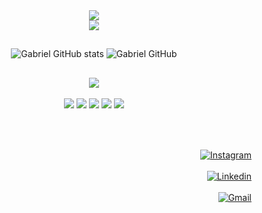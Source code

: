 <div align="center">
  <img src="https://capsule-render.vercel.app/api?color=00ff03&type=waving">
  <br>
  <img src="https://readme-typing-svg.herokuapp.com/?color=00ff03&size=35&center=true&vCenter=true&width=1000&lines=<Hello+World!>;<Sou+Gabriel+Lima>;<Seja+Bem-Vindo(a)!+:%29>"
</div>

##
![Gabriel GitHub stats](https://github-readme-stats.vercel.app/api?username=gabriellimao7500&show_icons=true&count_private=true&hide_border=true&title_color=00ff03&icon_color=00ff03&text_color=c9d1d9&bg_color=0d1117)
![Gabriel GitHub](https://github-readme-stats.vercel.app/api/top-langs/?username=gabriellimao7500&layout=compact&hide_border=true&title_color=00ff03&text_color=00ff03&bg_color=0d1117)

##
<div align="center">
  <img src="https://readme-typing-svg.herokuapp.com/?color=00ff03&size=25&center=true&vCenter=true&width=1000&lines=<Tecnologias+que+eu+uso+no+meu+dia+a+dia>">
  <br><br>
  <img src="https://img.shields.io/badge/HTML5-E34F26?style=for-the-badge&logo=html5&logoColor=white">
  <img src="https://img.shields.io/badge/CSS3-1572B6?style=for-the-badge&logo=css3&logoColor=white">
  <img src="https://img.shields.io/badge/Python-14354C?style=for-the-badge&logo=python&logoColor=white">
  <img src="https://img.shields.io/badge/C%23-239120?style=for-the-badge&logo=c-sharp&logoColor=white">
  <img src="https://img.shields.io/badge/Java-ED8B00?style=for-the-badge&logo=openjdk&logoColor=white">
</div>

##
<div align="right">
  <br><br>
  <a href="https://www.instagram.com/gabriel_limao7500/">
    <img src="https://img.shields.io/badge/Instagram-E4405F?style=for-the-badge&logo=instagram&logoColor=white" alt="Instagram">
  </a>
</div>

<div align="right">
  <br>
  <a href="https://www.linkedin.com/in/gabriel-oliveira-8bb517287/">
    <img src="https://img.shields.io/badge/LinkedIn-0077B5?style=for-the-badge&logo=linkedin&logoColor=white" alt="Linkedin">
  </a>
</div>

<div align="right">
  <br>
  <a href="mailto:gabriellimao@gmail.com">
    <img src="https://img.shields.io/badge/Gmail-D14836?style=for-the-badge&logo=gmail&logoColor=white" alt="Gmail">
  </a>
</div>

